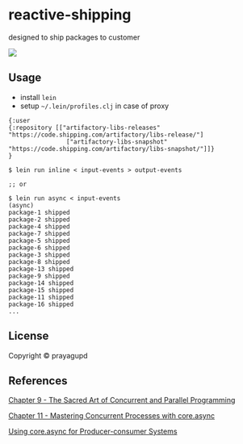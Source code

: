 # reactive-shipping

designed to ship packages to customer

![](https://drive.google.com/uc?id=0B9FyLOsn9I34anV4UFJQTWZLYnc)


## Usage

- install `lein`
- setup `~/.lein/profiles.clj` in case of proxy

```
{:user                                                                                                                                               {:repository [["artifactory-libs-releases" "https://code.shipping.com/artifactory/libs-release/"]        
                ["artifactory-libs-snapshot" "https://code.shipping.com/artifactory/libs-snapshot/"]]} 
}
```


```
$ lein run inline < input-events > output-events

;; or 

$ lein run async < input-events
(async)
package-1 shipped
package-2 shipped
package-4 shipped
package-7 shipped
package-5 shipped
package-6 shipped
package-3 shipped
package-8 shipped
package-13 shipped
package-9 shipped
package-14 shipped
package-15 shipped
package-11 shipped
package-16 shipped
...
```

## License

Copyright © prayagupd

##  References

[Chapter 9 - The Sacred Art of Concurrent and Parallel Programming](http://www.braveclojure.com/concurrency/)

[Chapter 11 - Mastering Concurrent Processes with core.async](http://www.braveclojure.com/core-async/)

[Using core.async for Producer-consumer Systems
](http://elbenshira.com/blog/using-core-async-for-producer-consumer-workflows/)
